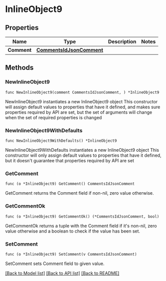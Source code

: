 # InlineObject9

## Properties

Name | Type | Description | Notes
------------ | ------------- | ------------- | -------------
**Comment** | [**CommentsIdJsonComment**](CommentsIdJsonComment.md) |  | 

## Methods

### NewInlineObject9

`func NewInlineObject9(comment CommentsIdJsonComment, ) *InlineObject9`

NewInlineObject9 instantiates a new InlineObject9 object
This constructor will assign default values to properties that have it defined,
and makes sure properties required by API are set, but the set of arguments
will change when the set of required properties is changed

### NewInlineObject9WithDefaults

`func NewInlineObject9WithDefaults() *InlineObject9`

NewInlineObject9WithDefaults instantiates a new InlineObject9 object
This constructor will only assign default values to properties that have it defined,
but it doesn't guarantee that properties required by API are set

### GetComment

`func (o *InlineObject9) GetComment() CommentsIdJsonComment`

GetComment returns the Comment field if non-nil, zero value otherwise.

### GetCommentOk

`func (o *InlineObject9) GetCommentOk() (*CommentsIdJsonComment, bool)`

GetCommentOk returns a tuple with the Comment field if it's non-nil, zero value otherwise
and a boolean to check if the value has been set.

### SetComment

`func (o *InlineObject9) SetComment(v CommentsIdJsonComment)`

SetComment sets Comment field to given value.



[[Back to Model list]](../README.md#documentation-for-models) [[Back to API list]](../README.md#documentation-for-api-endpoints) [[Back to README]](../README.md)


